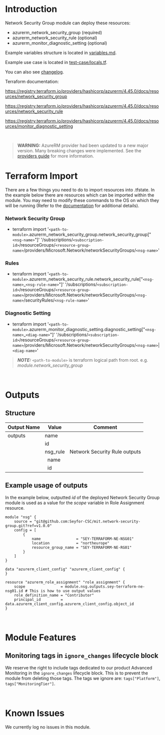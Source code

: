 # Introduction
Network Security Group module can deploy these resources:
* azurerm_network_security_group (required)
* azurerm_network_security_rule (optional)
* azurerm_monitor_diagnostic_setting (optional)

Example variables structure is located in [variables.md](variables.md).

Example use case is located in [test-case/locals.tf](test-case/locals.tf).

You can also see [changelog](CHANGELOG.md).

Terraform documentation:

https://registry.terraform.io/providers/hashicorp/azurerm/4.45.0/docs/resources/network_security_group

https://registry.terraform.io/providers/hashicorp/azurerm/4.45.0/docs/resources/network_security_rule

https://registry.terraform.io/providers/hashicorp/azurerm/4.45.0/docs/resources/monitor_diagnostic_setting

&nbsp;

> **WARNING:** AzureRM provider had been updated to a new major version. Many breaking changes were implemented. See the [providers guide](https://registry.terraform.io/providers/hashicorp/azurerm/latest/docs/guides/4.0-upgrade-guide) for more information.

# Terraform Import
There are a few things you need to do to import resources into .tfstate. In the example below there are resources which can be imported within the module. You may need to modify these commands to the OS on which they will be running (Refer to the [documentation](https://developer.hashicorp.com/terraform/cli/commands/import#example-import-into-resource-configured-with-for_each) for additional details).
### Network Security Group
* terraform import '`<path-to-module>`.azurerm_network_security_group.network_security_group["`<nsg-name>`"]' '/subscriptions/`<subscription-id>`/resourceGroups/`<resource-group-name>`/providers/Microsoft.Network/networkSecurityGroups/`<nsg-name>`'
### Rules
* terraform import '`<path-to-module>`.azurerm_network_security_rule.network_security_rule["`<nsg-name>`_`<nsg-rule-name>`"]' '/subscriptions/`<subscription-id>`/resourceGroups/`<resource-group-name>`/providers/Microsoft.Network/networkSecurityGroups/`<nsg-name>`/securityRules/`<nsg-rule-name>`'
### Diagnostic Setting
* terraform import '`<path-to-module>`.azurerm_monitor_diagnostic_setting.diagnostic_setting["`<nsg-name>`_`<diag-name>`"]' '/subscriptions/`<subscription-id>`/resourceGroups/`<resource-group-name>`/providers/Microsoft.Network/networkSecurityGroups/`<nsg-name>`|`<diag-name>`'

 > **_NOTE:_** `<path-to-module>` is terraform logical path from root. e.g. _module.network\_security\_group_

&nbsp;

# Outputs
## Structure

| Output Name | Value            | Comment                       |
| ----------- | ---------------- | ----------------------------- |
| outputs     | name             |                               |
|             | id               |                               |
|             | nsg_rule         | Network Security Rule outputs |
|             | &nbsp;&nbsp;name |                               |
|             | &nbsp;&nbsp;id   |                               |


## Example usage of outputs
In the example below, outputted _id_ of the deployed Network Security Group module is used as a value for the _scope_ variable in Role Assignment resource.
```
module "nsg" {
    source = "git@github.com:Seyfor-CSC/mit.network-security-group.git?ref=v1.0.0"
    config = [
        {
            name                = "SEY-TERRAFORM-NE-NSG01"
            location            = "northeurope"
            resource_group_name = "SEY-TERRAFORM-NE-RG01"
        }
    ]
}

data "azurerm_client_config" "azurerm_client_config" {
}

resource "azurerm_role_assignment" "role_assignment" {
    scope                = module.nsg.outputs.sey-terraform-ne-nsg01.id # This is how to use output values
    role_definition_name = "Contributor"
    principal_id         = data.azurerm_client_config.azurerm_client_config.object_id
}
```

&nbsp;

# Module Features
## Monitoring tags in `ignore_changes` lifecycle block
We reserve the right to include tags dedicated to our product Advanced Monitoring in the `ignore_changes` lifecycle block. This is to prevent the module from deleting those tags. The tags we ignore are: `tags["Platform"]`, `tags["MonitoringTier"]`.

&nbsp;

# Known Issues
We currently log no issues in this module.